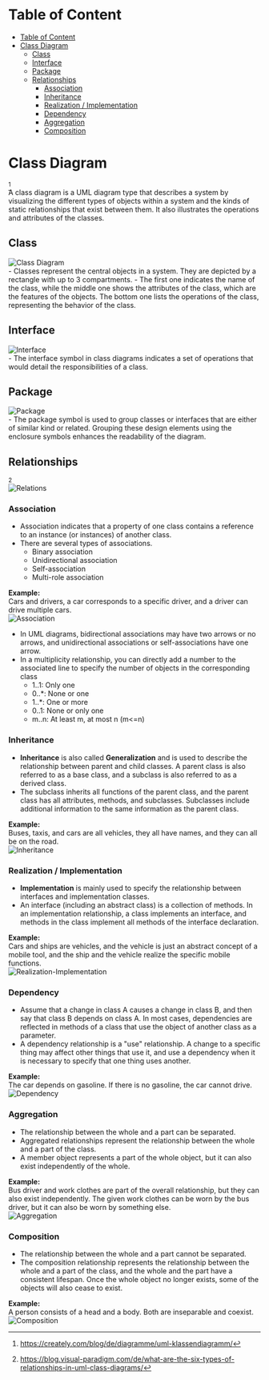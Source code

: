 # Table of Content
- [Table of Content](#table-of-content)
- [Class Diagram](#class-diagram)
  - [Class](#class)
  - [Interface](#interface)
  - [Package](#package)
  - [Relationships](#relationships)
    - [Association](#association)
    - [Inheritance](#inheritance)
    - [Realization / Implementation](#realization--implementation)
    - [Dependency](#dependency)
    - [Aggregation](#aggregation)
    - [Composition](#composition)

# Class Diagram
[^1]<br>
A class diagram is a UML diagram type that describes a system by visualizing the different types of objects within a system and the kinds of static relationships that exist between them. It also illustrates the operations and attributes of the classes.

## Class
<img title="Class Diagram" src="../../img/UML-Klassendiagramm/Class-Notation.png">
<br>
- Classes represent the central objects in a system. They are depicted by a rectangle with up to 3 compartments.
- The first one indicates the name of the class, while the middle one shows the attributes of the class, which are the features of the objects. The bottom one lists the operations of the class, representing the behavior of the class.

## Interface
<img title="Interface" src="../../img/UML-Klassendiagramm/Interface-notation.png">
<br>
- The interface symbol in class diagrams indicates a set of operations that would detail the responsibilities of a class.

## Package
<img title="Package" src="../../img/UML-Klassendiagramm/Package.png">
<br>
- The package symbol is used to group classes or interfaces that are either of similar kind or related. Grouping these design elements using the enclosure symbols enhances the readability of the diagram.

## Relationships
[^2]<br>
<img title="Relations" src="../../img/UML-Klassendiagramm/Class-Diagram-Relations.png">
<br>

### Association
- Association indicates that a property of one class contains a reference to an instance (or instances) of another class.
- There are several types of associations.
    - Binary association
    - Unidirectional association
    - Self-association
    - Multi-role association

__Example:__<br>
Cars and drivers, a car corresponds to a specific driver, and a driver can drive multiple cars.
<br>
<img title="Association" src="../../img/UML-Klassendiagramm/examples-relations/class-diagram-association-example.png" >
<br>
- In UML diagrams, bidirectional associations may have two arrows or no arrows, and unidirectional associations or self-associations have one arrow.
- In a multiplicity relationship, you can directly add a number to the associated line to specify the number of objects in the corresponding class
    - 1..1: Only one
    - 0..*: None or one
    - 1..*: One or more
    - 0..1: None or only one
    - m..n: At least m, at most n (m<=n)

### Inheritance
- __Inheritance__ is also called __Generalization__ and is used to describe the relationship between parent and child classes. A parent class is also referred to as a base class, and a subclass is also referred to as a derived class.
- The subclass inherits all functions of the parent class, and the parent class has all attributes, methods, and subclasses. Subclasses include additional information to the same information as the parent class.

__Example:__<br>
Buses, taxis, and cars are all vehicles, they all have names, and they can all be on the road.
<br>
<img title="Inheritance" src="../../img/UML-Klassendiagramm/examples-relations/class-diagram-inheritance-example.png">
<br>

### Realization / Implementation
- __Implementation__ is mainly used to specify the relationship between interfaces and implementation classes.
- An interface (including an abstract class) is a collection of methods. In an implementation relationship, a class implements an interface, and methods in the class implement all methods of the interface declaration.

__Example:__<br>
Cars and ships are vehicles, and the vehicle is just an abstract concept of a mobile tool, and the ship and the vehicle realize the specific mobile functions.
<br>
<img title="Realization-Implementation" src="../../img/UML-Klassendiagramm/examples-relations/class-diagram-realization-example.png">
<br>

### Dependency
- Assume that a change in class A causes a change in class B, and then say that class B depends on class A.
In most cases, dependencies are reflected in methods of a class that use the object of another class as a parameter. 
- A dependency relationship is a "use" relationship. A change to a specific thing may affect other things that use it, and use a dependency when it is necessary to specify that one thing uses another. <br>

__Example:__<br>
The car depends on gasoline. If there is no gasoline, the car cannot drive.
<br>
<img title="Dependency" src="../../img/UML-Klassendiagramm/examples-relations/class-diagram-dependency-example.png">
<br>

### Aggregation
- The relationship between the whole and a part can be separated.
- Aggregated relationships represent the relationship between the whole and a part of the class.
- A member object represents a part of the whole object, but it can also exist independently of the whole. <br>

__Example:__<br>
Bus driver and work clothes are part of the overall relationship, but they can also exist independently. The given work clothes can be worn by the bus driver, but it can also be worn by something else.
<br>
<img title="Aggregation" src="../../img/UML-Klassendiagramm/examples-relations/class-diagram-aggregation-example.png">
<br>

### Composition
- The relationship between the whole and a part cannot be separated.
- The composition relationship represents the relationship between the whole and a part of the class, and the whole and the part have a consistent lifespan. Once the whole object no longer exists, some of the objects will also cease to exist.

__Example:__<br>
A person consists of a head and a body. Both are inseparable and coexist.
<br>
<img title="Composition" src="../../img/UML-Klassendiagramm/examples-relations/class-diagram-composition-example.png">

[^1]: https://creately.com/blog/de/diagramme/uml-klassendiagramm/
[^2]: https://blog.visual-paradigm.com/de/what-are-the-six-types-of-relationships-in-uml-class-diagrams/
